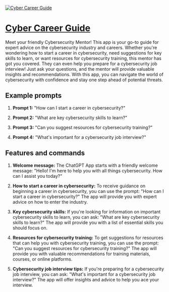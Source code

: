 [![Cyber Career Guide](https://files.oaiusercontent.com/file-ons4NVNUh6fNdiD99GQIYkTQ?se=2123-10-18T08%3A26%3A33Z&sp=r&sv=2021-08-06&sr=b&rscc=max-age%3D31536000%2C%20immutable&rscd=attachment%3B%20filename%3D3b3cd941-4022-481e-b24c-1ad590a264a6.png&sig=SLVo1ac4P9yyZBJaochRHFpZlv5TW1AOo8vSUA6vwvI%3D)](https://chat.openai.com/g/g-Of2hbCgFy-cyber-career-guide)

# [Cyber Career Guide](https://chat.openai.com/g/g-Of2hbCgFy-cyber-career-guide)

Meet your friendly Cybersecurity Mentor! This app is your go-to guide for expert advice on the cybersecurity industry and careers. Whether you're wondering how to start a career in cybersecurity, need suggestions for key skills to learn, or want resources for cybersecurity training, this mentor has got you covered. They can even help you prepare for a cybersecurity job interview! Just ask your questions, and the mentor will provide valuable insights and recommendations. With this app, you can navigate the world of cybersecurity with confidence and stay one step ahead of potential threats.

## Example prompts

1. **Prompt 1:** "How can I start a career in cybersecurity?"

2. **Prompt 2:** "What are key cybersecurity skills to learn?"

3. **Prompt 3:** "Can you suggest resources for cybersecurity training?"

4. **Prompt 4:** "What's important for a cybersecurity job interview?"

## Features and commands

1. **Welcome message:** The ChatGPT App starts with a friendly welcome message: "Hello! I'm here to help you with all things cybersecurity. How can I assist you today?"

2. **How to start a career in cybersecurity:** To receive guidance on beginning a career in cybersecurity, you can use the prompt: "How can I start a career in cybersecurity?" The app will provide you with expert advice on how to enter the industry.

3. **Key cybersecurity skills:** If you're looking for information on important cybersecurity skills to learn, you can ask: "What are key cybersecurity skills to learn?" The app will provide you with a list of essential skills you should focus on.

4. **Resources for cybersecurity training:** To get suggestions for resources that can help you with cybersecurity training, you can use the prompt: "Can you suggest resources for cybersecurity training?" The app will provide you with valuable recommendations for training materials, courses, or online platforms.

5. **Cybersecurity job interview tips:** If you're preparing for a cybersecurity job interview, you can ask: "What's important for a cybersecurity job interview?" The app will offer insights and advice to help you ace your interview.